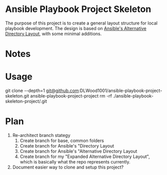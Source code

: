 Ansible Playbook Project Skeleton
=================================
The purpose of this project is to create a general layout structure for local playbook development. The design is based on [Ansible's Alternative Directory Layout](https://docs.ansible.com/ansible/2.8/user_guide/playbooks_best_practices.html#alternative-directory-layout), with some minimal additions.

Notes
=====

Usage
=====
git clone --depth=1 git@github.com:DLWood1001/ansible-playbook-project-skeleton.git ansible-playbook-project-project
rm -rf ./ansible-playbook-skeleton-project/.git

Plan
====
1. Re-architect branch stategy
    1. Create branch for base, common folders
    2. Create branch for Ansible's "Directory Layout
    3. Create branch for Ansible's "Alternative Directory Layout
    4. Create branch for my "Expanded Alternative Directory Layout", which is basically what the repo represents currently.
2. Document easier way to clone and setup this project?
